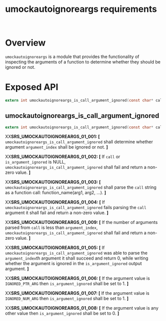 ﻿# umockautoignoreargs requirements
 
# Overview

`umockautoignoreargs` is a module that provides the functionality of inspecting the arguments of a function to determine whether they should be ignored or not.

# Exposed API

```c
extern int umockautoignoreargs_is_call_argument_ignored(const char* call, size_t argument_index, int* is_argument_ignored);
```

## umockautoignoreargs_is_call_argument_ignored

```c
extern int umockautoignoreargs_is_call_argument_ignored(const char* call, size_t argument_index, int* is_argument_ignored);
```

XX**SRS_UMOCKAUTOIGNOREARGS_01_001: [** `umockautoignoreargs_is_call_argument_ignored` shall determine whether argument `argument_index` shall be ignored or not. **]**

XX**SRS_UMOCKAUTOIGNOREARGS_01_002: [** If `call` or `is_argument_ignored` is NULL, `umockautoignoreargs_is_call_argument_ignored` shall fail and return a non-zero value. **]**

XX**SRS_UMOCKAUTOIGNOREARGS_01_003: [** `umockautoignoreargs_is_call_argument_ignored` shall parse the `call` string as a function call: function_name(arg1, arg2, ...). **]**

XX**SRS_UMOCKAUTOIGNOREARGS_01_004: [** If `umockautoignoreargs_is_call_argument_ignored` fails parsing the `call` argument it shall fail and return a non-zero value. **]**

XX**SRS_UMOCKAUTOIGNOREARGS_01_009: [** If the number of arguments parsed from `call` is less than `argument_index`, `umockautoignoreargs_is_call_argument_ignored` shall fail and return a non-zero value. **]**

XX**SRS_UMOCKAUTOIGNOREARGS_01_005: [** If `umockautoignoreargs_is_call_argument_ignored` was able to parse the `argument_index`th argument it shall succeed and return 0, while writing whether the argument is ignored in the `is_argument_ignored` output argument. **]**

XX**SRS_UMOCKAUTOIGNOREARGS_01_006: [** If the argument value is `IGNORED_PTR_ARG` then `is_argument_ignored` shall be set to 1. **]**

XX**SRS_UMOCKAUTOIGNOREARGS_01_007: [** If the argument value is `IGNORED_NUM_ARG` then `is_argument_ignored` shall be set to 1. **]**

XX**SRS_UMOCKAUTOIGNOREARGS_01_008: [** If the argument value is any other value then `is_argument_ignored` shall be set to 0. **]**
